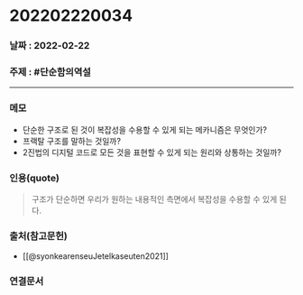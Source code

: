 # 202202220034
### 날짜 : 2022-02-22 

### 주제 : #단순함의역설

---
### 메모
- 단순한 구조로 된 것이 복잡성을 수용할 수 있게 되는 메카니즘은 무엇인가?
- 프랙탈 구조를 말하는 것일까?
- 2진법의 디지털 코드로 모든 것을 표현할 수 있게 되는 원리와 상통하는 것일까?

### 인용(quote)
> 구조가 단순하면 우리가 원하는 내용적인 측면에서 복잡성을 수용할 수 있게 된다.

### 출처(참고문헌)
- [[@syonkearenseuJetelkaseuten2021]]

### 연결문서